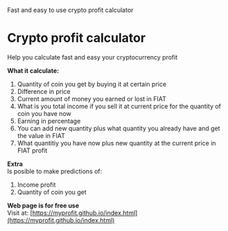 Fast and easy to use crypto profit calculator

# Crypto profit calculator
Help you calculate fast and easy your cryptocurrency profit

<b>What it calculate:</b>
1.  Quantity of coin you get by buying it at certain price
2.  Difference in price
3.  Current amount of money you earned or lost in FIAT
4.  What is you total income if you sell it at current price for the quantity of coin you have now
5.  Earning in percentage
6.  You can add new quantity plus what quantity you already have and get the value in FIAT
7.  What quantitiy you have now plus new quantity at the current price in FIAT profit

<b>Extra</b><br>
Is posible to make predictions of:
1.  Income profit
2.  Quantity of coin you get

<b>Web page is for free use</b><br>
Visit at: [https://myprofit.github.io/index.html](https://myprofit.github.io/index.html)
